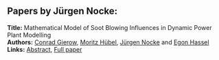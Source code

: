 <h2>Papers by Jürgen Nocke:</h2>
<p>
<b>Title:</b> Mathematical Model of Soot Blowing Influences in Dynamic Power Plant Modelling<br />
<b>Authors:</b> <a href="../authors/author_106.html">Conrad Gierow</a>, <a href="../authors/author_143.html">Moritz Hübel</a>, <a href="../authors/author_214.html">Jürgen Nocke</a> and <a href="../authors/author_126.html">Egon Hassel</a><br />
<b>Links:</b> <a href="../abstracts/abstract_76.pdf">Abstract</a>, <a href="../submissions/ecp15118707_GierowHubelNockeHassel.pdf">Full paper</a>
</p>